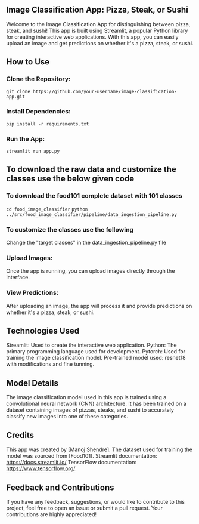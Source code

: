 
## Image Classification App: Pizza, Steak, or Sushi

Welcome to the Image Classification App for distinguishing between pizza, steak, and sushi! This app is built using Streamlit, a popular Python library for creating interactive web applications. With this app, you can easily upload an image and get predictions on whether it's a pizza, steak, or sushi.

## How to Use
### Clone the Repository:
`git clone https://github.com/your-username/image-classification-app.git`

### Install Dependencies:
`pip install -r requirements.txt`

### Run the App:
`streamlit run app.py`

## To download the raw data and customize the classes use the below given code
### To download the food101 complete dataset with 101 classes
`cd food_image_classifier`
`python ../src/food_image_classifier/pipeline/data_ingestion_pipeline.py`

### To customize the classes use the following
Change the "target classes" in the data_ingestion_pipeline.py file


### Upload Images:
Once the app is running, you can upload images directly through the interface.

### View Predictions:
After uploading an image, the app will process it and provide predictions on whether it's a pizza, steak, or sushi.

## Technologies Used
Streamlit: Used to create the interactive web application.
Python: The primary programming language used for development.
Pytorch: Used for training the image classification model.
Pre-trained model used: resnet18 with modifications and fine tunning.

## Model Details
The image classification model used in this app is trained using a convolutional neural network (CNN) architecture. It has been trained on a dataset containing images of pizzas, steaks, and sushi to accurately classify new images into one of these categories.

## Credits
This app was created by [Manoj Shendre].
The dataset used for training the model was sourced from [Food101].
Streamlit documentation: https://docs.streamlit.io/
TensorFlow documentation: https://www.tensorflow.org/

## Feedback and Contributions
If you have any feedback, suggestions, or would like to contribute to this project, feel free to open an issue or submit a pull request. Your contributions are highly appreciated!